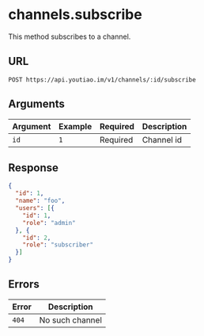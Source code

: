 # channels.subscribe

This method subscribes to a channel.


## URL

`POST https://api.youtiao.im/v1/channels/:id/subscribe`


## Arguments

| Argument | Example | Required | Description |
| -------- | ------- | -------- | ----------- |
| `id`     | `1`     | Required | Channel id  |


## Response

```json
{
  "id": 1,
  "name": "foo",
  "users": [{
    "id": 1,
    "role": "admin"
  }, {
    "id": 2,
    "role": "subscriber"
  }]
}
```


## Errors

| Error | Description     |
| ----- | --------------- |
| `404` | No such channel |
